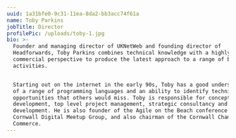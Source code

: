 ```yaml
---
uuid: 1a31bfe0-9c31-11ea-8da2-bb3acc74f61a
name: Toby Parkins
jobTitle: Director
profilePic: /uploads/toby-1.jpg
bio: >-
  Founder and managing director of UKNetWeb and founding director of
  Headforwards, Toby Parkins combines technical knowledge with a highly driven,
  commercial perspective to produce the latest approach to a range of business
  activities.


  Starting out on the internet in the early 90s, Toby has a good understanding
  of a range of programming languages and an ability to identify technical
  opportunities that others would miss. Toby is responsible for concept
  development, top level project management, strategic consultancy and
  development. He is also founder of the Agile on the Beach conference and the
  Cornwall Digital Meetup Group, and also chairman of the Cornwall Chamber of
  Commerce.
---
```

